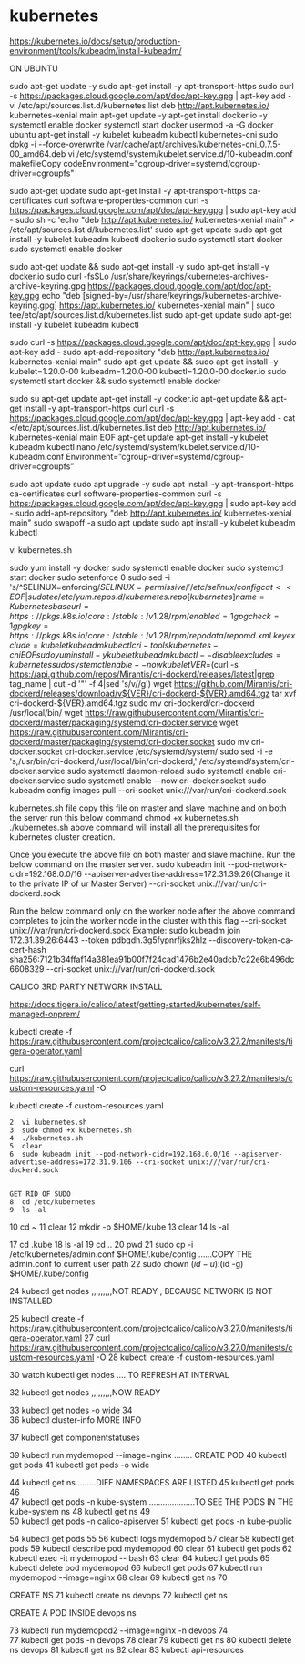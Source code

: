 # kubernetes

https://kubernetes.io/docs/setup/production-environment/tools/kubeadm/install-kubeadm/




ON UBUNTU

sudo apt-get update -y
sudo apt-get install -y apt-transport-https
sudo curl -s https://packages.cloud.google.com/apt/doc/apt-key.gpg | apt-key add -
vi /etc/apt/sources.list.d/kubernetes.list
deb http://apt.kubernetes.io/ kubernetes-xenial main
apt-get update -y
apt-get install docker.io -y
systemctl enable docker
systemctl start docker
usermod -a -G docker ubuntu
apt-get install -y kubelet kubeadm kubectl kubernetes-cni
sudo dpkg -i --force-overwrite /var/cache/apt/archives/kubernetes-cni_0.7.5-00_amd64.deb
vi /etc/systemd/system/kubelet.service.d/10-kubeadm.conf
makefileCopy codeEnvironment="cgroup-driver=systemd/cgroup-driver=cgroupfs"





sudo apt-get update
sudo apt-get install -y apt-transport-https ca-certificates curl software-properties-common
curl -s https://packages.cloud.google.com/apt/doc/apt-key.gpg | sudo apt-key add -
sudo sh -c 'echo "deb http://apt.kubernetes.io/ kubernetes-xenial main" > /etc/apt/sources.list.d/kubernetes.list'
sudo apt-get update
sudo apt-get install -y kubelet kubeadm kubectl docker.io
sudo systemctl start docker
sudo systemctl enable docker




sudo apt-get update && sudo apt-get install -y 
sudo apt-get install -y docker.io
sudo curl -fsSLo /usr/share/keyrings/kubernetes-archives-archive-keyring.gpg
https://packages.cloud.google.com/apt/doc/apt-key.gpg
echo "deb [signed-by=/usr/share/keyrings/kubernetes-archive-keyring.gpg]
https://apt.kubernetes.io/ kubernetes-xenial main" | sudo tee/etc/apt/sources.list.d/kubernetes.list
sudo apt-get update
sudo apt-get install -y kubelet kubeadm kubectl


sudo curl -s https://packages.cloud.google.com/apt/doc/apt-key.gpg | sudo apt-key add -
sudo apt-add-repository "deb http://apt.kubernetes.io/ kubernetes-xenial main"
sudo apt-get update && sudo apt-get install -y kubelet=1.20.0-00 kubeadm=1.20.0-00 kubectl=1.20.0-00 docker.io
sudo systemctl start docker && sudo systemctl enable docker


sudo su
apt-get update 
apt-get install -y docker.io
apt-get update && apt-get install -y apt-transport-https curl
curl -s https://packages.cloud.google.com/apt/doc/apt-key.gpg | apt-key add -
cat <<EOF >/etc/apt/sources.list.d/kubernetes.list
deb http://apt.kubernetes.io/ kubernetes-xenial main
EOF
apt-get update
apt-get install -y kubelet kubeadm kubectl 
nano /etc/systemd/system/kubelet.service.d/10-kubeadm.conf
Environment=”cgroup-driver=systemd/cgroup-driver=cgroupfs”





sudo apt update
sudo apt upgrade -y
sudo apt install -y apt-transport-https ca-certificates curl software-properties-common
curl -s https://packages.cloud.google.com/apt/doc/apt-key.gpg | sudo apt-key add -
sudo add-apt-repository "deb http://apt.kubernetes.io/ kubernetes-xenial main"
sudo swapoff -a
sudo apt update
sudo apt install -y kubelet kubeadm kubectl






vi kubernetes.sh

sudo yum install -y docker
sudo systemctl enable docker
sudo systemctl start docker
sudo setenforce 0
sudo sed -i 's/^SELINUX=enforcing$/SELINUX=permissive/' /etc/selinux/config
cat <<EOF | sudo tee /etc/yum.repos.d/kubernetes.repo
[kubernetes]
name=Kubernetes
baseurl=https://pkgs.k8s.io/core:/stable:/v1.28/rpm/
enabled=1
gpgcheck=1
gpgkey=https://pkgs.k8s.io/core:/stable:/v1.28/rpm/repodata/repomd.xml.key
exclude=kubelet kubeadm kubectl cri-tools kubernetes-cni
EOF
sudo yum install -y kubelet kubeadm kubectl --disableexcludes=kubernetes
sudo systemctl enable --now kubelet
VER=$(curl -s https://api.github.com/repos/Mirantis/cri-dockerd/releases/latest|grep tag_name | cut -d '"' -f 4|sed 's/v//g')
wget https://github.com/Mirantis/cri-dockerd/releases/download/v${VER}/cri-dockerd-${VER}.amd64.tgz
tar xvf cri-dockerd-${VER}.amd64.tgz
sudo mv cri-dockerd/cri-dockerd /usr/local/bin/
wget https://raw.githubusercontent.com/Mirantis/cri-dockerd/master/packaging/systemd/cri-docker.service
wget https://raw.githubusercontent.com/Mirantis/cri-dockerd/master/packaging/systemd/cri-docker.socket
sudo mv cri-docker.socket cri-docker.service /etc/systemd/system/
sudo sed -i -e 's,/usr/bin/cri-dockerd,/usr/local/bin/cri-dockerd,' /etc/systemd/system/cri-docker.service
sudo systemctl daemon-reload
sudo systemctl enable cri-docker.service
sudo systemctl enable --now cri-docker.socket
sudo kubeadm config images pull --cri-socket unix:///var/run/cri-dockerd.sock



kubernetes.sh file copy this file on master and slave machine and on both the server run this below command
chmod +x kubernetes.sh
./kubernetes.sh
above command will install all the prerequisites for kubernetes cluster creation.




Once you execute the above file on both master and slave machine. Run the below command on the master server.
sudo kubeadm init --pod-network-cidr=192.168.0.0/16 --apiserver-advertise-address=172.31.39.26(Change it to the private IP of ur Master Server) --cri-socket unix:///var/run/cri-dockerd.sock




Run the below command only on the worker node after the above command completes to join the worker node in the cluster with this flag
--cri-socket unix:///var/run/cri-dockerd.sock 
Example:
sudo kubeadm join 172.31.39.26:6443 --token pdbqdh.3g5fypnrfjks2hlz         --discovery-token-ca-cert-hash sha256:7121b34ffaf14a381ea91b00f7f24cad1476b2e40adcb7c22e6b496dc6608329 --cri-socket unix:///var/run/cri-dockerd.sock







CALICO 3RD PARTY NETWORK INSTALL

https://docs.tigera.io/calico/latest/getting-started/kubernetes/self-managed-onprem/

kubectl create -f https://raw.githubusercontent.com/projectcalico/calico/v3.27.2/manifests/tigera-operator.yaml

curl https://raw.githubusercontent.com/projectcalico/calico/v3.27.2/manifests/custom-resources.yaml -O

kubectl create -f custom-resources.yaml




    
    2  vi kubernetes.sh
    3  sudo chmod +x kubernetes.sh
    4  ./kubernetes.sh
    5  clear
    6  sudo kubeadm init --pod-network-cidr=192.168.0.0/16 --apiserver-advertise-address=172.31.9.106 --cri-socket unix:///var/run/cri-dockerd.sock
    
    
    GET RID OF SUDO
    8  cd /etc/kubernetes
    9  ls -al
   10  cd ~
   11  clear
   12  mkdir -p $HOME/.kube
   13  clear
   14  ls -al
   
   17  cd .kube
   18  ls -al
   19  cd ..
   20  pwd
   21  sudo cp -i /etc/kubernetes/admin.conf $HOME/.kube/config     ......COPY THE admin.conf to current user path
   22  sudo chown $(id -u):$(id -g) $HOME/.kube/config
   
   
   24  kubectl get nodes ,,,,,,,,,NOT READY , BECAUSE NETWORK IS NOT INSTALLED
   
   25  kubectl create -f https://raw.githubusercontent.com/projectcalico/calico/v3.27.0/manifests/tigera-operator.yaml
   27  curl https://raw.githubusercontent.com/projectcalico/calico/v3.27.0/manifests/custom-resources.yaml -O
   28  kubectl create -f custom-resources.yaml
  
  
   30  watch kubectl get nodes .... TO REFRESH AT INTERVAL
  
   32  kubectl get nodes ,,,,,,,,,NOW READY 
   
   33  kubectl get nodes -o wide
   34  
   36  kubectl cluster-info               MORE INFO
   
   37  kubectl get componentstatuses
   
   39  kubectl run mydemopod --image=nginx ........ CREATE POD
   40  kubectl get pods
   41  kubectl get pods -o wide
   
   44  kubectl get ns.........DIFF NAMESPACES ARE LISTED
   45  kubectl get pods
   46  
   47  kubectl get pods -n kube-system ....................TO SEE THE PODS IN THE kube-system ns
   48  kubectl get ns
   49  
   50  kubectl get pods -n calico-apiserver
   51  kubectl get pods -n kube-public
   
   
   54  kubectl get pods
   55
   56  kubectl logs mydemopod
   57  clear
   58  kubectl get pods
   59  kubectl describe pod mydemopod
   60  clear
   61  kubectl get pods
   62  kubectl exec -it mydemopod -- bash
   63  clear
   64  kubectl get pods
   65  kubectl delete pod mydemopod
   66  kubectl get pods
   67  kubectl run mydemopod --image=nginx
   68  clear
   69  kubectl get ns
   70  
   
   
   CREATE NS
   71  kubectl create ns devops
   72  kubectl get ns
   
   CREATE A POD INSIDE devops ns
   
   73  kubectl run mydemopod2 --image=nginx -n devops
   74  
   77  kubectl get pods -n devops
   78  clear
   79  kubectl get ns
   80  kubectl delete ns devops
   81  kubectl get ns
   82  clear
   83  kubectl api-resources
   







